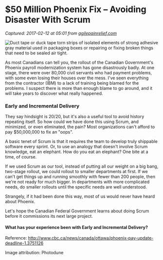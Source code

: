 # $50 Million Phoenix Fix – Avoiding Disaster With Scrum

_Captured: 2017-02-12 at 05:01 from [agilepainrelief.com](https://agilepainrelief.com/notesfromatooluser/2016/09/50-million-phoenix-fix-avoiding-disaster-with-scrum.html?utm_content=buffer37998&utm_medium=social&utm_source=twitter.com&utm_campaign=buffer#.WJ_d9te1KaM)_

![Duct tape or duck tape torn strips of isolated elements of strong adhesive gray material used in packaging boxes or repairing or fixing broken things that need to be sealed air tight.](https://agilepainrelief.com/wp-content/uploads/2016/09/photodune-6661601-duct-tape-isolated-elements-xs-rev.jpg)

As most Canadians can tell you, the rollout of the Canadian Government's Phoenix payroll modernization system has gone disastrously badly. At one stage, there were over 80,000 civil servants who had payment problems, with some even losing their houses over the mess. I've seen everything from the contractor (IBM) to a lack of training being blamed for the problems. I suspect there is more than enough blame to go around, and it will take years to discover what really happened.

### Early and Incremental Delivery

They say hindsight is 20/20, but it's also a useful tool to avoid history repeating itself. So how could we have done this using Scrum, and minimized, or even eliminated, the pain? Most organizations can't afford to pay $50,000,000 to fix an "oops".

A basic tenet of Scrum is that it requires the team to develop truly shippable software every sprint. Or, to use an analogy that doesn't involve Scrum knowledge, eat an elephant. How do you eat an elephant? One bite at a time, of course.

If we used Scrum as our tool, instead of putting all our weight on a big bang, two-stage rollout, we could rollout to smaller departments at first. If we can't get things up and running smoothly with fewer than 200 people, then we're not ready for much bigger. In departments with more complicated needs, do smaller rollouts until the specific needs are well understood.

Strangely, if it had been done this way, most of us would never have heard about Phoenix.

Let's hope the Canadian Federal Government learns about doing Scrum before it commissions its next large project.

#### What has your experience been with Early and Incremental Delivery?

Reference: <http://www.cbc.ca/news/canada/ottawa/phoenix-pay-update-deadline-1.3751126>

Image attribution: Photodune
